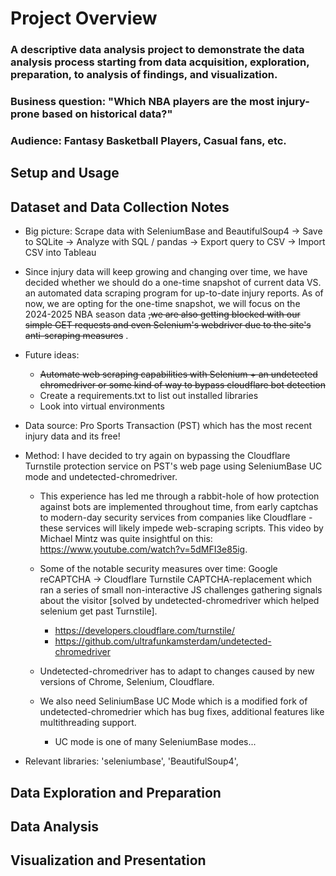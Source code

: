 # Project Overview 

### A descriptive data analysis project to demonstrate the data analysis process starting from data acquisition, exploration, preparation, to analysis of findings, and visualization. 

### Business question: "Which NBA players are the most injury-prone based on historical data?"

### Audience: Fantasy Basketball Players, Casual fans, etc.

## Setup and Usage 

## Dataset and Data Collection Notes
- Big picture: Scrape data with SeleniumBase and BeautifulSoup4 -> Save to SQLite -> Analyze with SQL / pandas -> Export query to CSV -> Import CSV into Tableau

- Since injury data will keep growing and changing over time, we have decided whether we should do a one-time snapshot of current data VS. an automated data scraping program for up-to-date injury reports. As of now, we are opting for the one-time snapshot, we will focus on the 2024-2025 NBA season data ~~,we are also getting blocked with our simple GET requests and even Selenium's webdriver due to the site's anti-scraping measures~~ . 
- Future ideas: 
  - ~~Automate web scraping capabilities with Selenium + an undetected chromedriver or some kind of way to bypass cloudflare bot detection~~
  - Create a requirements.txt to list out installed libraries
  - Look into virtual environments
- Data source: Pro Sports Transaction (PST) which has the most recent injury data and its free!
- Method: I have decided to try again on bypassing the Cloudflare Turnstile protection service on PST's web page using SeleniumBase UC mode and undetected-chromedriver. 
  - This experience has led me through a rabbit-hole of how protection against bots are implemented throughout time, from early captchas to modern-day security services from companies like Cloudflare - these services will likely impede web-scraping scripts. This video by Michael Mintz was quite insightful on this: https://www.youtube.com/watch?v=5dMFI3e85ig.
  - Some of the notable security measures over time: Google reCAPTCHA -> Cloudflare Turnstile CAPTCHA-replacement which ran a series of small non-interactive JS challenges gathering signals about the visitor [solved by undetected-chromedriver which helped selenium get past Turnstile].
    - https://developers.cloudflare.com/turnstile/
    - https://github.com/ultrafunkamsterdam/undetected-chromedriver
  
  - Undetected-chromedriver has to adapt to changes caused by new versions of Chrome, Selenium, Cloudflare.
  - We also need SeliniumBase UC Mode which is a modified fork of undetected-chromedrier which has bug fixes, additional features like multithreading support. 
    - UC mode is one of many SeleniumBase modes...
- Relevant libraries: 'seleniumbase', 'BeautifulSoup4', 

## Data Exploration and Preparation

## Data Analysis

## Visualization and Presentation

